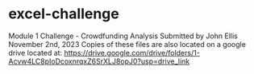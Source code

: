 # excel-challenge
Module 1 Challenge - Crowdfunding Analysis
Submitted by John Ellis November 2nd, 2023
Copies of these files are also located on a google drive located at: https://drive.google.com/drive/folders/1-Acvw4LC8pIoDcoxnrqxZ6SrXLJ8opJ0?usp=drive_link
